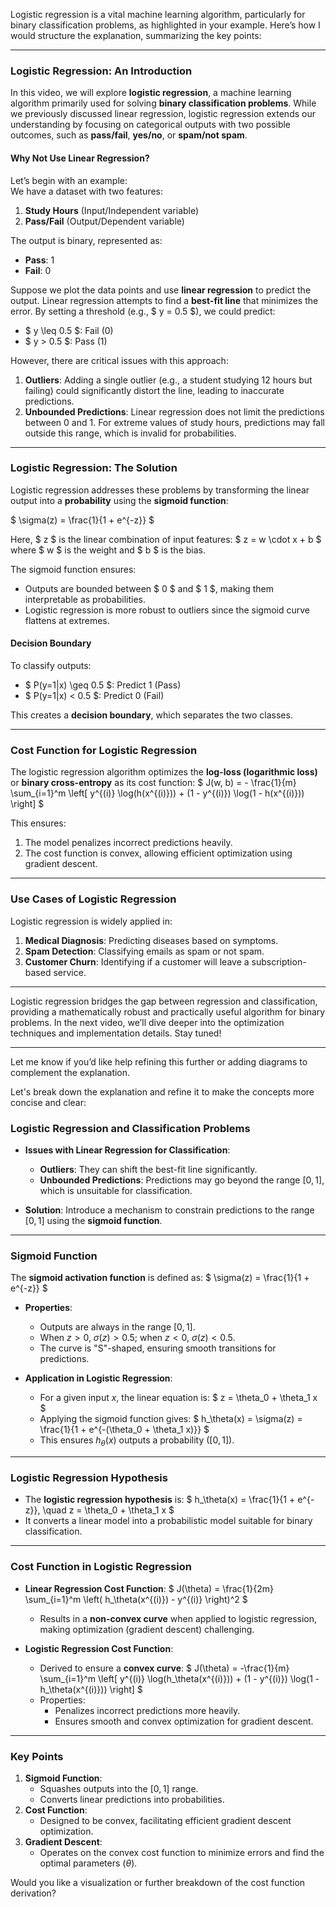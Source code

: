 Logistic regression is a vital machine learning algorithm, particularly for binary classification problems, as highlighted in your example. Here’s how I would structure the explanation, summarizing the key points:

---

### Logistic Regression: An Introduction

In this video, we will explore **logistic regression**, a machine learning algorithm primarily used for solving **binary classification problems**. While we previously discussed linear regression, logistic regression extends our understanding by focusing on categorical outputs with two possible outcomes, such as **pass/fail**, **yes/no**, or **spam/not spam**.

#### Why Not Use Linear Regression?

Let’s begin with an example:  
We have a dataset with two features:

1. **Study Hours** (Input/Independent variable)
2. **Pass/Fail** (Output/Dependent variable)

The output is binary, represented as:

- **Pass**: 1
- **Fail**: 0

Suppose we plot the data points and use **linear regression** to predict the output. Linear regression attempts to find a **best-fit line** that minimizes the error. By setting a threshold (e.g., $ y = 0.5 $), we could predict:

- $ y \leq 0.5 $: Fail (0)
- $ y > 0.5 $: Pass (1)

However, there are critical issues with this approach:

1. **Outliers**: Adding a single outlier (e.g., a student studying 12 hours but failing) could significantly distort the line, leading to inaccurate predictions.
2. **Unbounded Predictions**: Linear regression does not limit the predictions between 0 and 1. For extreme values of study hours, predictions may fall outside this range, which is invalid for probabilities.

---

### Logistic Regression: The Solution

Logistic regression addresses these problems by transforming the linear output into a **probability** using the **sigmoid function**:

$
\sigma(z) = \frac{1}{1 + e^{-z}}
$

Here, $ z $ is the linear combination of input features:
$
z = w \cdot x + b
$
where $ w $ is the weight and $ b $ is the bias.

The sigmoid function ensures:

- Outputs are bounded between $ 0 $ and $ 1 $, making them interpretable as probabilities.
- Logistic regression is more robust to outliers since the sigmoid curve flattens at extremes.

#### Decision Boundary

To classify outputs:

- $ P(y=1|x) \geq 0.5 $: Predict 1 (Pass)
- $ P(y=1|x) < 0.5 $: Predict 0 (Fail)

This creates a **decision boundary**, which separates the two classes.

---

### Cost Function for Logistic Regression

The logistic regression algorithm optimizes the **log-loss (logarithmic loss)** or **binary cross-entropy** as its cost function:
$
J(w, b) = - \frac{1}{m} \sum_{i=1}^m \left[ y^{(i)} \log(h(x^{(i)})) + (1 - y^{(i)}) \log(1 - h(x^{(i)})) \right]
$

This ensures:

1. The model penalizes incorrect predictions heavily.
2. The cost function is convex, allowing efficient optimization using gradient descent.

---

### Use Cases of Logistic Regression

Logistic regression is widely applied in:

1. **Medical Diagnosis**: Predicting diseases based on symptoms.
2. **Spam Detection**: Classifying emails as spam or not spam.
3. **Customer Churn**: Identifying if a customer will leave a subscription-based service.

---

Logistic regression bridges the gap between regression and classification, providing a mathematically robust and practically useful algorithm for binary problems. In the next video, we’ll dive deeper into the optimization techniques and implementation details. Stay tuned!

---

Let me know if you’d like help refining this further or adding diagrams to complement the explanation.

Let's break down the explanation and refine it to make the concepts more concise and clear:

### Logistic Regression and Classification Problems

- **Issues with Linear Regression for Classification**:

  - **Outliers**: They can shift the best-fit line significantly.
  - **Unbounded Predictions**: Predictions may go beyond the range $[0, 1]$, which is unsuitable for classification.

- **Solution**: Introduce a mechanism to constrain predictions to the range $[0, 1]$ using the **sigmoid function**.

---

### Sigmoid Function

The **sigmoid activation function** is defined as:
$
\sigma(z) = \frac{1}{1 + e^{-z}}
$

- **Properties**:

  - Outputs are always in the range $[0, 1]$.
  - When $z > 0$, $\sigma(z) > 0.5$; when $z < 0$, $\sigma(z) < 0.5$.
  - The curve is "S"-shaped, ensuring smooth transitions for predictions.

- **Application in Logistic Regression**:
  - For a given input $x$, the linear equation is:
    $
    z = \theta_0 + \theta_1 x
    $
  - Applying the sigmoid function gives:
    $
    h_\theta(x) = \sigma(z) = \frac{1}{1 + e^{-(\theta_0 + \theta_1 x)}}
    $
  - This ensures $h_\theta(x)$ outputs a probability ($[0, 1]$).

---

### Logistic Regression Hypothesis

- The **logistic regression hypothesis** is:
  $
  h_\theta(x) = \frac{1}{1 + e^{-z}}, \quad z = \theta_0 + \theta_1 x
  $
- It converts a linear model into a probabilistic model suitable for binary classification.

---

### Cost Function in Logistic Regression

- **Linear Regression Cost Function**:
  $
  J(\theta) = \frac{1}{2m} \sum_{i=1}^m \left( h_\theta(x^{(i)}) - y^{(i)} \right)^2
  $

  - Results in a **non-convex curve** when applied to logistic regression, making optimization (gradient descent) challenging.

- **Logistic Regression Cost Function**:
  - Derived to ensure a **convex curve**:
    $
    J(\theta) = -\frac{1}{m} \sum_{i=1}^m \left[ y^{(i)} \log(h_\theta(x^{(i)})) + (1 - y^{(i)}) \log(1 - h_\theta(x^{(i)})) \right]
    $
  - Properties:
    - Penalizes incorrect predictions more heavily.
    - Ensures smooth and convex optimization for gradient descent.

---

### Key Points

1. **Sigmoid Function**:
   - Squashes outputs into the $[0, 1]$ range.
   - Converts linear predictions into probabilities.
2. **Cost Function**:
   - Designed to be convex, facilitating efficient gradient descent optimization.
3. **Gradient Descent**:
   - Operates on the convex cost function to minimize errors and find the optimal parameters ($\theta$).

Would you like a visualization or further breakdown of the cost function derivation?

